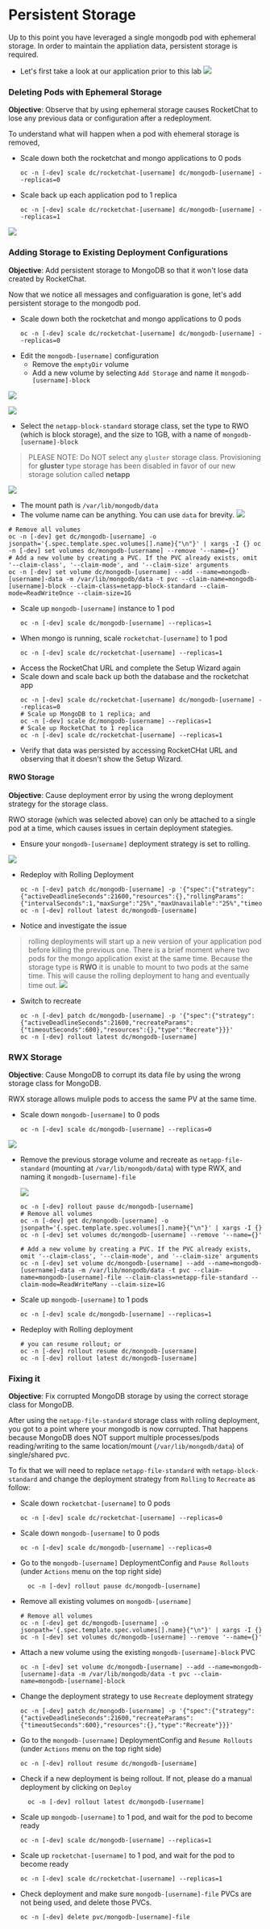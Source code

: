 # Persistent Storage
Up to this point you have leveraged a single mongodb pod with ephemeral storage. In order to maintain the 
appliation data, persistent storage is required.  

- Let's first take a look at our application prior to this lab
![](../assets/06_persistent_storage_01.png)

### Deleting Pods with Ephemeral Storage
__Objective__: Observe that by using ephemeral storage causes RocketChat to lose any previous data or configuration after a redeployment.

To understand what will happen when a pod with ehemeral storage is removed, 
- Scale down both the rocketchat and mongo applications to 0 pods
  ```oc:cli
  oc -n [-dev] scale dc/rocketchat-[username] dc/mongodb-[username] --replicas=0
  ```
- Scale back up each application pod to 1 replica
  ```oc:cli
  oc -n [-dev] scale dc/rocketchat-[username] dc/mongodb-[username] --replicas=1
  ```
![](../assets/06_persistent_storage_02.png)

### Adding Storage to Existing Deployment Configurations
__Objective__: Add persistent storage to MongoDB so that it won't lose data created by RocketChat.

Now that we notice all messages and configuaration is gone, let's add persistent storage to the mongodb pod. 
- Scale down both the rocketchat and mongo applications to 0 pods
  ```oc:cli
  oc -n [-dev] scale dc/rocketchat-[username] dc/mongodb-[username] --replicas=0
  ```
- Edit the `mongodb-[username]` configuration 
    - Remove the `emptyDir` volume
    - Add a new volume by selecting `Add Storage` and name it `mongodb-[username]-block`

![](../assets/06_persistent_storage_03.png)

![](../assets/06_persistent_storage_04.png)

- Select the `netapp-block-standard` storage class, set the type to RWO (which is block storage), and the size to 1GB, with a name of `mongodb-[username]-block`

> PLEASE NOTE: Do NOT select any `gluster` storage class. Provisioning for __gluster__ type storage has been disabled in favor of our new storage solution called __netapp__

![](../assets/06_persistent_storage_05.png)
- The mount path is `/var/lib/mongodb/data`
- The volume name can be anything. You can use `data` for brevity.
![](../assets/06_persistent_storage_06.png)
```oc:cli
# Remove all volumes
oc -n [-dev] get dc/mongodb-[username] -o jsonpath='{.spec.template.spec.volumes[].name}{"\n"}' | xargs -I {} oc -n [-dev] set volumes dc/mongodb-[username] --remove '--name={}'
# Add a new volume by creating a PVC. If the PVC already exists, omit '--claim-class', '--claim-mode', and '--claim-size' arguments
oc -n [-dev] set volume dc/mongodb-[username] --add --name=mongodb-[username]-data -m /var/lib/mongodb/data -t pvc --claim-name=mongodb-[username]-block --claim-class=netapp-block-standard --claim-mode=ReadWriteOnce --claim-size=1G
```
- Scale up `mongodb-[username]` instance to 1 pod
  ```oc:cli
  oc -n [-dev] scale dc/mongodb-[username] --replicas=1
  ```
- When mongo is running, scale `rocketchat-[username]` to 1 pod
  ```oc:cli
  oc -n [-dev] scale dc/rocketchat-[username] --replicas=1
  ```
- Access the RocketChat URL and complete the Setup Wizard again
- Scale down and scale back up both the database and the rocketchat app
  ```oc:cli
  oc -n [-dev] scale dc/rocketchat-[username] dc/mongodb-[username] --replicas=0
  # Scale up MongoDB to 1 replica; and
  oc -n [-dev] scale dc/mongodb-[username] --replicas=1
  # Scale up RocketChat to 1 replica
  oc -n [-dev] scale dc/rocketchat-[username] --replicas=1
  ```
- Verify that data was persisted by accessing RocketCHat URL and observing that it doesn't show the Setup Wizard.

#### RWO Storage
__Objective__: Cause deployment error by using the wrong deployment strategy for the storage class.

RWO storage (which was selected above) can only be attached to a single pod at a time, which causes issues in certain deployment stategies. 

- Ensure your `mongodb-[username]` deployment strategy is set to rolling.

![](../assets/06_persistent_storage_07.png)

- Redeploy with Rolling Deployment
  ```oc:cli
  oc -n [-dev] patch dc/mongodb-[username] -p '{"spec":{"strategy":{"activeDeadlineSeconds":21600,"resources":{},"rollingParams":{"intervalSeconds":1,"maxSurge":"25%","maxUnavailable":"25%","timeoutSeconds":600,"updatePeriodSeconds":1},"type":"Rolling"}}}'
  oc -n [-dev] rollout latest dc/mongodb-[username]
  ```
- Notice and investigate the issue
> rolling deployments will start up a new version of your application pod before killing the previous one. There is a brief moment where two pods for the mongo application exist at the same time. Because the storage type is __RWO__ it is unable to mount to two pods at the same time. This will cause the rolling deployment to hang and eventually time out. 
![](../assets/06_persistent_storage_08.png)

- Switch to recreate
  ```oc:cli
  oc -n [-dev] patch dc/mongodb-[username] -p '{"spec":{"strategy":{"activeDeadlineSeconds":21600,"recreateParams":{"timeoutSeconds":600},"resources":{},"type":"Recreate"}}}'
  oc -n [-dev] rollout latest dc/mongodb-[username]
  ```
### RWX Storage
__Objective__: Cause MongoDB to corrupt its data file by using the wrong storage class for MongoDB.

RWX storage allows muliple pods to access the same PV at the same time. 

- Scale down `mongodb-[username]` to 0 pods
  ```oc:cli
  oc -n [-dev] scale dc/mongodb-[username] --replicas=0
  ```
![](../assets/06_persistent_storage_09.png)

- Remove the previous storage volume and recreate as `netapp-file-standard` (mounting at `/var/lib/mongodb/data`) with type RWX, and naming it `mongodb-[username]-file`

  ![](../assets/06_persistent_storage_10.png)
  ```oc:cli
  oc -n [-dev] rollout pause dc/mongodb-[username] 
  # Remove all volumes
  oc -n [-dev] get dc/mongodb-[username] -o jsonpath='{.spec.template.spec.volumes[].name}{"\n"}' | xargs -I {} oc -n [-dev] set volumes dc/mongodb-[username] --remove '--name={}'

  # Add a new volume by creating a PVC. If the PVC already exists, omit '--claim-class', '--claim-mode', and '--claim-size' arguments
  oc -n [-dev] set volume dc/mongodb-[username] --add --name=mongodb-[username]-data -m /var/lib/mongodb/data -t pvc --claim-name=mongodb-[username]-file --claim-class=netapp-file-standard --claim-mode=ReadWriteMany --claim-size=1G
  ```
- Scale up `mongodb-[username]` to 1 pods
  ```oc:cli
  oc -n [-dev] scale dc/mongodb-[username] --replicas=1
  ```
- Redeploy with Rolling deployment
  ```oc:cli
  # you can resume rollout; or
  oc -n [-dev] rollout resume dc/mongodb-[username]
  oc -n [-dev] rollout latest dc/mongodb-[username]
  ```

### Fixing it
__Objective__: Fix corrupted MongoDB storage by using the correct storage class for MongoDB.

After using the `netapp-file-standard` storage class with rolling deployment, you got to a point where your mongodb is now corrupted. That happens because MongoDB does NOT support multiple processes/pods reading/writing to the same location/mount (`/var/lib/mongodb/data`) of single/shared pvc.

To fix that we will need to replace `netapp-file-standard` with `netapp-block-standard` and change the deployment strategy from `Rolling` to `Recreate` as follow:
  - Scale down `rocketchat-[username]` to 0 pods
    ```oc:cli
    oc -n [-dev] scale dc/rocketchat-[username] --replicas=0
    ```
  - Scale down `mongodb-[username]` to 0 pods
    ```oc:cli
    oc -n [-dev] scale dc/mongodb-[username] --replicas=0
    ```
  - Go to the `mongodb-[username]` DeploymentConfig and `Pause Rollouts` (under `Actions` menu on the top right side)
    ```oc:cli
      oc -n [-dev] rollout pause dc/mongodb-[username]
    ```
  - Remove all existing volumes on `mongodb-[username]`
    ```oc:cli
    # Remove all volumes
    oc -n [-dev] get dc/mongodb-[username] -o jsonpath='{.spec.template.spec.volumes[].name}{"\n"}' | xargs -I {} oc -n [-dev] set volumes dc/mongodb-[username] --remove '--name={}'
    ```
  - Attach a new volume using the existing `mongodb-[username]-block` PVC
    ```oc:cli
    oc -n [-dev] set volume dc/mongodb-[username] --add --name=mongodb-[username]-data -m /var/lib/mongodb/data -t pvc --claim-name=mongodb-[username]-block
    ```
  - Change the deployment strategy to use `Recreate` deployment strategy
    ```oc:cli
    oc -n [-dev] patch dc/mongodb-[username] -p '{"spec":{"strategy":{"activeDeadlineSeconds":21600,"recreateParams":{"timeoutSeconds":600},"resources":{},"type":"Recreate"}}}'
    ```
  - Go to the `mongodb-[username]` DeploymentConfig and `Resume Rollouts` (under `Actions` menu on the top right side)
    ```oc:cli
    oc -n [-dev] rollout resume dc/mongodb-[username]
    ```
  - Check if a new deployment is being rollout. If not, please do a manual deployment by clicking on `Deploy`
    ```oc:cli
      oc -n [-dev] rollout latest dc/mongodb-[username]
    ```
  - Scale up `mongodb-[username]` to 1 pod, and wait for the pod to become ready
    ```oc:cli
    oc -n [-dev] scale dc/mongodb-[username] --replicas=1
    ```
  - Scale up `rocketchat-[username]` to 1 pod, and wait for the pod to become ready
    ```oc:cli
    oc -n [-dev] scale dc/rocketchat-[username] --replicas=1
    ```
  - Check deployment and make sure `mongodb-[username]-file` PVCs are not being used, and delete those PVCs.
    ```oc:cli
    oc -n [-dev] delete pvc/mongodb-[username]-file
    ```
